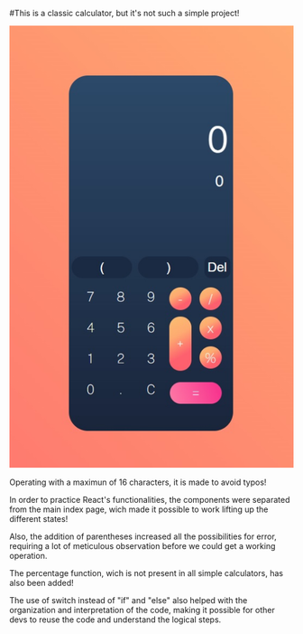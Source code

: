 #This is a classic calculator, but it's not such a simple project!

![calculator image](https://github.com/jessicalima22/calculator-react/blob/main/calculator%20image.jpg)


Operating with a maximun of 16 characters, it is made to avoid typos!

In order to practice React's functionalities, the components were separated from the main index page, wich made it possible to work lifting up the different states!

Also, the addition of parentheses increased all the possibilities for error, requiring a lot of meticulous observation before we could get a working operation.

The percentage function, wich is not present in all simple calculators, has also been added!

The use of switch instead of "if" and "else" also helped with the organization and interpretation of the code, making it possible for other devs to reuse the code and understand the logical steps.
